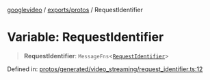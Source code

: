 [googlevideo](../../../README.md) / [exports/protos](../README.md) / RequestIdentifier

# Variable: RequestIdentifier

> **RequestIdentifier**: `MessageFns`\<[`RequestIdentifier`](../interfaces/RequestIdentifier.md)\>

Defined in: [protos/generated/video\_streaming/request\_identifier.ts:12](https://github.com/LuanRT/googlevideo/blob/d9eb9db82e3516a9a277a77a3d25342e9c5bf127/protos/generated/video_streaming/request_identifier.ts#L12)
